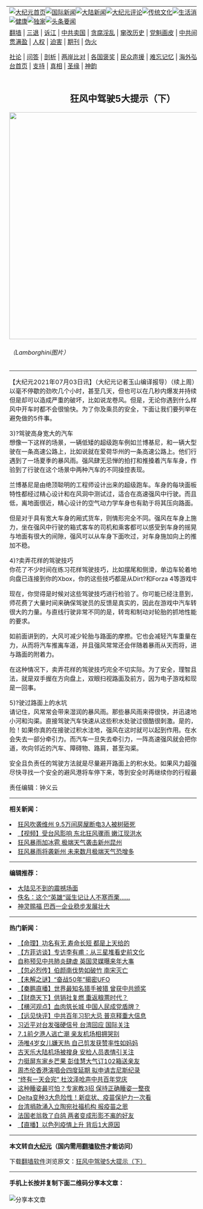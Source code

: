 <a name="1" id="1" target="_blank"></a><span id="1"></span>
<table align=center border="0"><tr><td colspan="2" VALIGN=TOP><a href="https://github.com/fdlyci3708/djy/blob/master/gb/nf1351518.md#1"><img src="https://raw.githubusercontent.com/fdlyci3708/www/master/t/djy/1.jpg" title="大纪元首页" alt="大纪元首页"></a><a href="https://github.com/fdlyci3708/djy/blob/master/gb/n24hr.md#1"><img src="https://raw.githubusercontent.com/fdlyci3708/www/master/t/djy/3.jpg" title="国际新闻" alt="国际新闻"></a><a href="https://github.com/fdlyci3708/djy/blob/master/gb/nsc413.md#1"><img src="https://raw.githubusercontent.com/fdlyci3708/www/master/t/djy/4.jpg" title="大陆新闻" alt="大陆新闻"></a><a href="https://github.com/fdlyci3708/djy/blob/master/gb/news392.md#1"><img src="https://raw.githubusercontent.com/fdlyci3708/www/master/t/djy/5.jpg" title="大纪元评论" alt="大纪元评论"></a><a href="https://github.com/fdlyci3708/djy/blob/master/gb/news2007.md#1"><img src="https://raw.githubusercontent.com/fdlyci3708/www/master/t/djy/6.jpg" title="传统文化" alt="传统文化"></a><a href="https://github.com/fdlyci3708/djy/blob/master/gb/news2008.md#1"><img src="https://raw.githubusercontent.com/fdlyci3708/www/master/t/djy/7.jpg" title="生活消费" alt="生活消费"></a><a href="https://github.com/fdlyci3708/djy/blob/master/gb/ncyule.md#1"><img src="https://raw.githubusercontent.com/fdlyci3708/www/master/t/djy/8.jpg" title="娱乐休闲" alt="娱乐休闲"></a><a href="https://github.com/fdlyci3708/djy/blob/master/gb/nsc1002.md#1"><img src="https://raw.githubusercontent.com/fdlyci3708/www/master/t/djy/9.jpg" title="健康" alt="健康"></a><a href="https://github.com/fdlyci3708/djy/blob/master/gb/nf6092.md#1"><img src="https://raw.githubusercontent.com/fdlyci3708/www/master/t/djy/10a.jpg" title="独家" alt="独家"></a><a href="https://github.com/fdlyci3708/djy/blob/master/gb/nf4514.md#1"><img src="https://raw.githubusercontent.com/fdlyci3708/www/master/t/djy/12a.jpg" title="头条要闻" alt="头条要闻"></a></td></tr>
<tr><td colspan="2" VALIGN=TOP><a target="_blank" href="https://github.com/fdlyci3708/www/blob/master/README.md?zsrh#1">翻墙</a> | <a target="_blank" href="https://github.com/fdlyci3708/djy/blob/master/gb/nf5657.md#1">三退</a> | <a target="_blank" href="https://github.com/fdlyci3708/djy/blob/master/gb/nf6124.md#1">诉江</a> | <a target="_blank" href="https://github.com/fdlyci3708/djy/blob/master/gb/nf1176117.md#1">中共卖国</a> | <a target="_blank" href="https://github.com/fdlyci3708/djy/blob/master/gb/nf5773.md#1">贪腐淫乱</a> | <a target="_blank" href="https://github.com/fdlyci3708/djy/blob/master/gb/nf1176115.md#1">窜改历史</a> | <a target="_blank" href="https://github.com/fdlyci3708/djy/blob/master/gb/nf1176107.md#1">党魁画皮</a> | <a target="_blank" href="https://github.com/fdlyci3708/djy/blob/master/gb/nf1320400.md#1">中共间谍</a> | <a target="_blank" href="https://github.com/fdlyci3708/djy/blob/master/gb/nf1176114.md#1">破坏传统</a> | <a target="_blank" href="https://github.com/fdlyci3708/ntdtv/blob/master/gb/prog447_1.md#1">恶贯满盈</a> | <a target="_blank" href="https://github.com/fdlyci3708/djy/blob/master/gb/ncid278.md#1">人权</a> | <a target="_blank" href="https://github.com/fdlyci3708/djy/blob/master/gb/nf1176111.md#1">迫害</a> | <a target="_blank" href="https://gitlab.com/szzdlab/mh-qikan/blob/master/README.md#1">期刊</a> | <a target="_blank" href="https://github.com/fdlyci3708/djy/blob/master/gb/nf5562.md#1">伪火</a></p><p><a target="_blank" href="https://github.com/fdlyci3708/djy/blob/master/gb/9p.md#1">社论</a> | <a target="_blank" href="https://github.com/fdlyci3708/djy/blob/master/gb/nf4378.md#1">问答</a> | <a target="_blank" href="https://github.com/fdlyci3708/djy/blob/master/gb/nf5792.md#1">剖析</a> | <a target="_blank" href="https://github.com/fdlyci3708/djy/blob/master/gb/nf5735.md#1">两岸比对</a> | <a target="_blank" href="https://github.com/fdlyci3708/djy/blob/master/gb/nf6119.md#1">各国褒奖</a> | <a target="_blank" href="https://github.com/fdlyci3708/djy/blob/master/gb/nf6120.md#1">民众声援</a> | <a target="_blank" href="https://github.com/fdlyci3708/djy/blob/master/gb/nf1188594.md#1">难忘记忆</a> | <a target="_blank" href="https://github.com/fdlyci3708/djy/blob/master/gb/nf3180.md#1">海外弘传</a> | <a target="_blank" href="https://github.com/fdlyci3708/djy/blob/master/gb/nf5410.md#1">万人上访</a> | <a target="_blank" href="https://github.com/fdlyci3708/www/blob/master/README.md?zsrh#1">平台首页</a> | <a target="_blank" href="https://github.com/fdlyci3708/djy/blob/master/gb/nf4386.md#1">支持</a> | <a target="_blank" href="https://github.com/fdlyci3708/djy/blob/master/gb/nf4389.md#1">真相</a> | <a target="_blank" href="https://github.com/fdlyci3708/djy/blob/master/gb/nf5790.md#1">圣缘</a> | <a target="_blank" href="https://github.com/fdlyci3708/djy/blob/master/gb/nf4786.md#1">神韵</a></td></tr>
<tr><td VALIGN=TOP width="626"><h2 align=center>狂风中驾驶5大提示（下）</h2>
<img width="600" src="https://i.epochtimes.com/assets/uploads/2021/07/id13064746-524160-600x400.jpg" />
<h6>（Lamborghini图片）
</h6>
<hr>
	<p>【大纪元2021年07月03日讯】（大纪元记者玉山编译报导）（续上周）强劲的大风可以毫不停歇的劲吹几个小时，甚至几天，但也可以在几秒内爆发并持续很短的时间，但是却可以造成严重的破坏，比如说龙卷风。但是，无论你遇到什么样的强风，在强风中开车时都不会很愉快。为了你及乘员的安全，下面让我们要列举在<ahref="https://github.com/fdlyci3708/djy/blob/master/gb/tag/%E7%8B%82%E9%A3%8E.md#1">狂风</a>中行驶时避免做的5件事。</p>
<p style="font-weight: 400;">3)?<ahref="https://github.com/fdlyci3708/djy/blob/master/gb/tag/%E9%A9%BE%E9%A9%B6.md#1">驾驶</a>高身宽大的汽车<br />
想像一下这样的场景，一辆低矮的超级跑车例如兰博基尼，和一辆大型面包车一同行驶在一条高速公路上，比如说就在爱荷华州的一条高速公路上。他们行驶途中不期然遇到了一场夏季的暴风雨。强风肆无忌惮的拍打和推搡着汽车车身，作为司机，你体验到了行驶在这个场景中两种汽车的不同操控表现。</p>
<p style="font-weight: 400;">兰博基尼是由绝顶聪明的工程师设计出来的超级跑车。车身的每块面板的空气动力学特性都经过精心设计和在风洞中测试过，适合在高速强风中行驶。而且，它车身超低，离地面很近，精心设计的空气动力学车身也有助于将其压向路面。</p>
<p style="font-weight: 400;">但是对于具有宽大车身的厢式货车，则情形完全不同。强风在车身上施加巨大的推力，坐在强风中行驶的箱式客车的司机和乘客都可以感受到车身的摇晃。而且货车下与地面有很大的间隙，强风可以从车身下面吹过，对车身施加向上的推力，使汽车更加不稳。</p>
<p style="font-weight: 400;">4)?卖弄花样的<ahref="https://github.com/fdlyci3708/djy/blob/master/gb/tag/%E9%A9%BE%E9%A9%B6.md#1">驾驶</a>技巧<br />
你花了不少时间在练习花样驾驶技巧，比如摆尾和侧滑，单边车轮着地等。而且，方向盘已连接到你的Xbox，你的这些技巧都是从Dirt?和Forza 4等游戏中学来的。</p>
<p style="font-weight: 400;">现在，你觉得是时候对这些驾驶技巧进行检验了。你可能已经注意到，由于游戏工程师花费了大量时间来确保驾驶员的反馈是真实的，因此在游戏中汽车转弯和制动需要很大的力量。与直线行驶非常不同的是，转弯和制动对轮胎的抓地性能有着非同寻常的要求。</p>
<p style="font-weight: 400;">如前面讲到的，大风可减少轮胎与路面的摩擦。它也会减轻汽车重量在地面上的压力，从而将汽车推离车道，并且强风常常还会伴随着暴雨从天而将，进一步降低轮胎与路面的附着力。</p>
<p style="font-weight: 400;">在这种情况下，卖弄花样的驾驶技巧完全不切实际。为了安全，理智且谨慎的驾驶方法，就是双手握在方向盘上，双眼扫视路面及前方，因为电子游戏和现实生活完全不是一回事。</p>
<p style="font-weight: 400;">5)?驶过路面上的水坑<br />
请记住，风常常会带来湿润的暴风雨。那些暴风雨来得很快，并迅速地填满了洼地、小河和沟渠。直接驾驶汽车快速从这些积水处驶过很酷很刺激。是的，但是也很危险！如果你真的在接驶过积水洼地，强风在这时就可以起到作用。在水上行驶的汽车会失去一部分牵引力。而汽车一旦失去牵引力，一阵高速强风就会把你的汽车吹离车道，吹向邻近的汽车、障碍物、路肩，甚至沟渠。</p>
<p style="font-weight: 400;">安全且负责任的驾驶方法就是尽量避开路面上的积水处。如果风力超强，且有降雨，尽快寻找一个安全的避风港将车停下来，等到安全时再继续你的行程最为理想。◇</p>
<p>责任编辑：钟义云</p>
	
<hr>


<strong>相关新闻：</strong>
<li><a href="https://github.com/fdlyci3708/djy/blob/master/gb/20/8/28/n12363016.md#1">狂风吹袭维州 9.5万间房屋断电3人被树砸死</a></li>
<li><a href="https://github.com/fdlyci3708/djy/blob/master/gb/20/9/4/n12379899.md#1">【视频】受台风影响 东北狂风骤雨 嫩江现洪水</a></li>
<li><a href="https://github.com/fdlyci3708/djy/blob/master/gb/20/10/25/n12501475.md#1">狂风暴雨加冰雹 极端天气袭击新州昆州</a></li>
<li><a href="https://github.com/fdlyci3708/djy/blob/master/gb/20/10/27/n12505232.md#1">狂风暴雨将袭新州 未来数月极端天气恐增多</a></li>
<hr>


<strong>编辑推荐：</strong>
<li><a href="https://github.com/fdlyci3708/djy/blob/master/gb/13/11/27/n4020290.md?dfh#1" target="_blank">大陆见不到的震撼场面</a></li><li><a href="https://github.com/tsiac2612/djy/blob/master/gb/17/12/15/n9959503.md#1" target="_blank">佚名：这个“英雄”诞生记让人不寒而栗……</a></li><li><a href="https://github.com/tsiac2612/djy/blob/master/gb/19/5/7/n11240713.md#1" target="_blank">神灵赐福 巴西一企业稳步发展壮大</a></li>
<hr>

<strong>热门新闻：</strong>
<li><a href="https://github.com/wojrst3886/djy/blob/master/gb/21/6/14/n13020876.md#1">【命理】功名有无 寿命长短 都是上天给的</a></li>
<li><a href="https://github.com/wojrst3886/djy/blob/master/gb/21/6/26/n13048557.md#1">【方菲访谈】专访李有甫：从三星堆看史前文化</a></li>
<li><a href="https://github.com/wojrst3886/djy/blob/master/gb/21/6/28/n13052640.md#1">自称预见中共肺炎肆虐 英国灵媒曝来年大事</a></li>
<li><a href="https://github.com/wojrst3886/djy/blob/master/gb/21/6/16/n13026118.md#1">【忽必烈传】伯颜南伐势如破竹 南宋灭亡</a></li>
<li><a href="https://github.com/wojrst3886/djy/blob/master/gb/21/6/29/n13056430.md#1">【未解之谜】“奋战50年”揭密UFO</a></li>
<li><a href="https://github.com/wojrst3886/djy/blob/master/gb/21/7/2/n13064243.md#1">【秦鹏直播】世界最知名猎手被猎 曾获中共颁奖</a></li>
<li><a href="https://github.com/wojrst3886/djy/blob/master/gb/21/7/2/n13063847.md#1">【财商天下】供销社复燃 重返粮票时代？</a></li>
<li><a href="https://github.com/wojrst3886/djy/blob/master/gb/21/7/1/n13061779.md#1">【横河观点】血肉筑长城 中国人民成党盾牌？</a></li>
<li><a href="https://github.com/wojrst3886/djy/blob/master/gb/21/6/30/n13059029.md#1">【远见快评】中共百年习犯大忌 普京释重大信息</a></li>
<li><a href="https://github.com/wojrst3886/djy/blob/master/gb/21/7/1/n13060108.md#1">习近平对台发强硬信号 台湾回应 国际关注</a></li>
<li><a href="https://github.com/wojrst3886/djy/blob/master/gb/21/7/1/n13059156.md#1">7.1前夕港人逃亡潮 亲友机场相拥哭别</a></li>
<li><a href="https://github.com/wojrst3886/djy/blob/master/gb/21/6/29/n13056630.md#1">汤唯4岁女儿嫌天热 自己剪发获赞率性如妈妈</a></li>
<li><a href="https://github.com/wojrst3886/djy/blob/master/gb/21/7/1/n13061793.md#1">古天乐大陆机场被搜身 安检人员表情引关注</a></li>
<li><a href="https://github.com/wojrst3886/djy/blob/master/gb/21/6/30/n13057680.md#1">力挺屏东家乡芒果 彭佳慧大气订102箱送亲友</a></li>
<li><a href="https://github.com/wojrst3886/djy/blob/master/gb/21/6/30/n13059084.md#1">周杰伦香港演唱会四度延期 拟申请吉尼斯纪录</a></li>
<li><a href="https://github.com/wojrst3886/djy/blob/master/gb/21/7/1/n13061547.md#1">“终有一天会完” 杜汶泽呛声中共百年党庆</a></li>
<li><a href="https://github.com/wojrst3886/djy/blob/master/gb/21/6/28/n13051973.md#1">这种睡姿最可怕？专家教3招 保持正确睡姿一整夜</a></li>
<li><a href="https://github.com/wojrst3886/djy/blob/master/gb/21/6/30/n13058574.md#1">Delta变种3大危险性！新症状、疫苗保护力一次看</a></li>
<li><a href="https://github.com/wojrst3886/djy/blob/master/gb/21/6/30/n13057326.md#1">台湾捐款涌入立陶宛社福机构 报疫苗之恩</a></li>
<li><a href="https://github.com/wojrst3886/djy/blob/master/gb/21/6/30/n13057814.md#1">法国老翁救了白鸽 两者变成形影不离的好友</a></li>
<li><a href="https://github.com/wojrst3886/djy/blob/master/gb/21/6/30/n13058143.md#1">【直播】以色列疫情上升 背后1大原因</a></li>
<hr>

<strong>本文转自<a href="https://www.epochtimes.com">大纪元</a>（国内需用<a href="https://github.com/fdlyci3708/www/blob/master/README.md#8">翻墙软件</a>才能访问）</strong><p>下载<a href="https://github.com/fdlyci3708/www/blob/master/README.md#8">翻墙软件</a>浏览原文：<a href="https://www.epochtimes.com/gb/21/7/3/n13064724.htm">狂风中驾驶5大提示（下）</a></p><hr>

<strong>手机上长按并复制下面二维码分享本文章：</strong><br><br><img src="https://chart.apis.google.com/chart?cht=qr&chs=240x240&choe=UTF-8&chld=M|2&chl=https://github.com/fdlyci3708/djy/blob/master/gb/21/7/3/n13064724.md%231" title="分享本文章"></td><td VALIGN=TOP><a href="https://github.com/fdlyci3708/djy/blob/master/gb/16/1/21/n4622075.md?dfh#1" target="_blank"><img src="https://raw.githubusercontent.com/fdlyci3708/djy/master/gb/300/wei-f1.jpg" title="中共的伪火骗局"  alt="中共的伪火骗局"></a><br><a href="https://github.com/fdlyci3708/www/blob/master/README.md?dfh#9" target="_blank"><img src="https://raw.githubusercontent.com/fdlyci3708/djy/master/gb/300/yong-h.jpg" title="永恒的见证"  alt="永恒的见证"></a><br><a href="https://github.com/fdlyci3708/djy/blob/master/gb/13/9/29/n3974789.md?dfh#1" target="_blank"><img src="https://raw.githubusercontent.com/fdlyci3708/djy/master/gb/300/shang-lnz.jpg" title="善良女子被中共投男牢"  alt="善良女子被中共投男牢"></a><br><a href="https://github.com/fdlyci3708/djy/blob/master/gb/16/3/16/n4663449.md?dfh#1" target="_blank"><img src="https://raw.githubusercontent.com/fdlyci3708/djy/master/gb/300/huo-z3.jpg" title="警卫目击活摘器官"  alt="警卫目击活摘器官"></a><br><a href="https://github.com/fdlyci3708/djy/blob/master/gb/16/8/7/n8177641.md?dfh#1" target="_blank"><img src="https://raw.githubusercontent.com/fdlyci3708/djy/master/gb/300/huo-z4.jpg" title="证人描述活摘恐怖"  alt="证人描述活摘恐怖"></a><br><a href="https://github.com/fdlyci3708/djy/blob/master/gb/10/4/19/n2881569.md?dfh#1" target="_blank"><img src="https://raw.githubusercontent.com/fdlyci3708/djy/master/gb/300/huo-z1.jpg" title="揭开活摘器官黑幕"  alt="揭开活摘器官黑幕"></a><br><a href="https://github.com/fdlyci3708/djy/blob/master/gb/10/11/7/n3077476.md?dfh#1" target="_blank"><img src="https://raw.githubusercontent.com/fdlyci3708/djy/master/gb/300/ma-ks.jpg" title="马克思的成魔之路"  alt="马克思的成魔之路"></a><br><a href="https://github.com/fdlyci3708/djy/blob/master/gb/14/6/9/n4173977.md?dfh#1" target="_blank"><img src="https://raw.githubusercontent.com/fdlyci3708/djy/master/gb/300/chang-zs.jpg" title="藏字石 蕴天机"  alt="藏字石 蕴天机"></a><br><a href="https://github.com/fdlyci3708/djy/blob/master/gb/18/5/10/n10381511.md?dfh#1" target="_blank"><img src="https://raw.githubusercontent.com/fdlyci3708/djy/master/gb/300/st1.jpg" title="关注三亿人三退"  alt="关注三亿人三退"></a><br><a href="https://github.com/fdlyci3708/djy/blob/master/gb/18/3/21/n10237682.md?dfh#1" target="_blank"><img src="https://raw.githubusercontent.com/fdlyci3708/djy/master/gb/300/jie-t.jpg" title="解体中共复兴中华"  alt="解体中共复兴中华"></a><br><a href="https://github.com/fdlyci3708/djy/blob/master/gb/9/2/9/n2422991.md?dfh#1" target="_blank"><img src="https://raw.githubusercontent.com/fdlyci3708/djy/master/gb/300/gao-zs.jpg" title="中共迫害良心律师"  alt="中共迫害良心律师"></a><br><a href="https://github.com/fdlyci3708/djy/blob/master/gb/18/12/9/n10900044.md?dfh#1" target="_blank"><img src="https://raw.githubusercontent.com/fdlyci3708/djy/master/gb/300/sj1.jpg" title="三百多万人举报江泽民"  alt="三百多万人举报江泽民"></a><br><a href="https://github.com/fdlyci3708/djy/blob/master/gb/18/8/28/n10672014.md?dfh#1" target="_blank"><img src="https://raw.githubusercontent.com/fdlyci3708/djy/master/gb/300/sj2.jpg" title="这些官员为何起诉江泽民"  alt="这些官员为何起诉江泽民"></a><br><a href="https://github.com/fdlyci3708/djy/blob/master/gb/8/12/18/n2367165.md?dfh#1" target="_blank"><img src="https://raw.githubusercontent.com/fdlyci3708/djy/master/gb/300/liangan.jpg" title="海峡两岸的强烈对比"  alt="海峡两岸的强烈对比"></a><br><a href="https://github.com/fdlyci3708/djy/blob/master/gb/15/12/10/n4593139.md?dfh#1" target="_blank"><img src="https://raw.githubusercontent.com/fdlyci3708/djy/master/gb/300/jia-ndzl.jpg" title="加拿大总理的贺信"  alt="加拿大总理的贺信"></a><br><a href="https://github.com/fdlyci3708/djy/blob/master/gb/11/6/17/n3289382.md?dfh#1" target="_blank"><img src="https://raw.githubusercontent.com/fdlyci3708/djy/master/gb/300/xiao-wd.jpg" title="探寻真相兼听则明"  alt="探寻真相兼听则明"></a><br><a href="https://github.com/fdlyci3708/djy/blob/master/gb/18/10/27/n10812623.md?dfh#1" target="_blank"><img src="https://raw.githubusercontent.com/fdlyci3708/djy/master/gb/300/yindu.jpg" title="印度媒体报道东方"  alt="印度媒体报道东方"></a><br><a href="https://github.com/fdlyci3708/djy/blob/master/gb/18/6/9/n10469652.md?dfh#1" target="_blank"><img src="https://raw.githubusercontent.com/fdlyci3708/djy/master/gb/300/xie-j.jpg" title="不一样的海外校园"  alt="不一样的海外校园"></a><br><a href="https://github.com/fdlyci3708/djy/blob/master/gb/7/4/5/n1669415.md?dfh#1" target="_blank"><img src="https://raw.githubusercontent.com/fdlyci3708/djy/master/gb/300/li-up.jpg" title="从大师到徒弟的传奇"  alt="从大师到徒弟的传奇"></a><br><a href="https://github.com/fdlyci3708/djy/blob/master/gb/17/5/26/n9191512.md?dfh#1" target="_blank"><img src="https://raw.githubusercontent.com/fdlyci3708/djy/master/gb/300/zfl2.jpg" title="亿万人与东方一本奇书"  alt="亿万人与东方一本奇书"></a><br><a href="https://github.com/fdlyci3708/djy/blob/master/gb/13/11/27/n4020290.md?dfh#1" target="_blank"><img src="https://raw.githubusercontent.com/fdlyci3708/djy/master/gb/300/zhen-h.jpg" title="大陆见不到的震撼场面"  alt="大陆见不到的震撼场面"></a><br><a href="https://github.com/fdlyci3708/djy/blob/master/gb/15/7/17/n4482910.md?dfh#1" target="_blank"><img src="https://raw.githubusercontent.com/fdlyci3708/djy/master/gb/300/dalu-sk.jpg" title="人心向善 大陆当初盛况"  alt="人心向善 大陆当初盛况"></a><br><a href="https://github.com/fdlyci3708/djy/blob/master/gb/19/1/5/n10955468.md?dfh#1" target="_blank"><img src="https://raw.githubusercontent.com/fdlyci3708/djy/master/gb/300/zfl1.jpg" title="追寻真理 这书讲什么"  alt="追寻真理 这书讲什么"></a><br><a href="https://github.com/fdlyci3708/www/blob/master/README.md?dfh#1" target="_blank"><img src="https://raw.githubusercontent.com/fdlyci3708/djy/master/gb/300/fq1.jpg" title="下载免费翻墙软件"  alt="下载免费翻墙软件"></a><br></td></tr></table>
